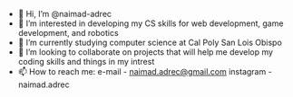 - 👋 Hi, I’m @naimad-adrec
- 👀 I’m interested in developing my CS skills for web development, game development, and robotics
- 🌱 I’m currently studying computer science at Cal Poly San Lois Obispo
- 💞️ I’m looking to collaborate on projects that will help me develop my coding skills and things in my intrest
- 📫 How to reach me: e-mail - naimad.adrec@gmail.com  instagram - naimad.adrec
